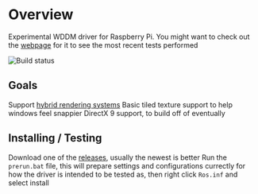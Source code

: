 # Overview

Experimental WDDM driver for Raspberry Pi. You might want to check out the [webpage](http://rpidrivers.bennottelling.com/gpu/discretehybrid/) for it to see the most recent tests performed

![Build status](https://ci.appveyor.com/api/projects/status/gw8dxlvha99pm9u6?svg=true)

## Goals
Support [hybrid rendering systems](https://docs.microsoft.com/en-us/windows-hardware/drivers/display/using-cross-adapter-resources-in-a-hybrid-system)
Basic tiled texture support to help windows feel snappier
DirectX 9 support, to build off of eventually

## Installing / Testing

Download one of the [releases](https://github.com/BenNottelling/rpigpu/releases), usually the newest is better
Run the `prerun.bat` file, this will prepare settings and configurations currectly for how the driver is intended to be tested as, then right click `Ros.inf` and select install